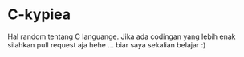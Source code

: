 # C-kypiea
Hal random tentang C languange.
Jika ada codingan yang lebih enak silahkan pull request aja hehe ... 
biar saya sekalian belajar :) 


